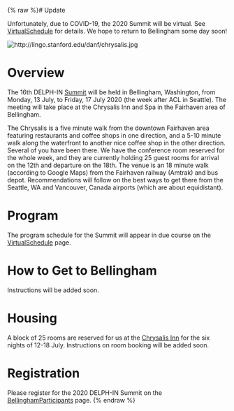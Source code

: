 {% raw %}# Update

Unfortunately, due to COVID-19, the 2020 Summit will be virtual. See
[VirtualSchedule](../VirtualSchedule) for details. We hope to return to
Bellingham some day soon!

<img src="http://lingo.stanford.edu/danf/chrysalis.jpg" title="http://lingo.stanford.edu/danf/chrysalis.jpg" class="external_image" alt="http://lingo.stanford.edu/danf/chrysalis.jpg" />


# Overview

The 16th DELPH-IN [Summit](SummitTop) will be held in Bellingham,
Washington, from Monday, 13 July, to Friday, 17 July 2020 (the week
after ACL in Seattle). The meeting will take place at the Chrysalis Inn
and Spa in the Fairhaven area of Bellingham.

The Chrysalis is a five minute walk from the downtown Fairhaven area
featuring restaurants and coffee shops in one direction, and a 5-10
minute walk along the waterfront to another nice coffee shop in the
other direction. Several of you have been there. We have the conference
room reserved for the whole week, and they are currently holding 25
guest rooms for arrival on the 12th and departure on the 18th. The venue
is an 18 minute walk (according to Google Maps) from the Fairhaven
railway (Amtrak) and bus depot. Recommendations will follow on the best
ways to get there from the Seattle, WA and Vancouver, Canada airports
(which are about equidistant).

# Program

The program schedule for the Summit will appear in due course on the
[VirtualSchedule](../VirtualSchedule) page.

# How to Get to Bellingham

Instructions will be added soon.

# Housing

A block of 25 rooms are reserved for us at the [Chrysalis
Inn](https://curiocollection3.hilton.com/en/hotels/washington/the-chrysalis-inn-and-spa-bellingham-curio-collection-by-hilton-BLITTQQ/index.html)
for the six nights of 12-18 July. Instructions on room booking will be
added soon.

# Registration

Please register for the 2020 DELPH-IN Summit on the
[BellinghamParticipants](BellinghamParticipants) page.
{% endraw %}